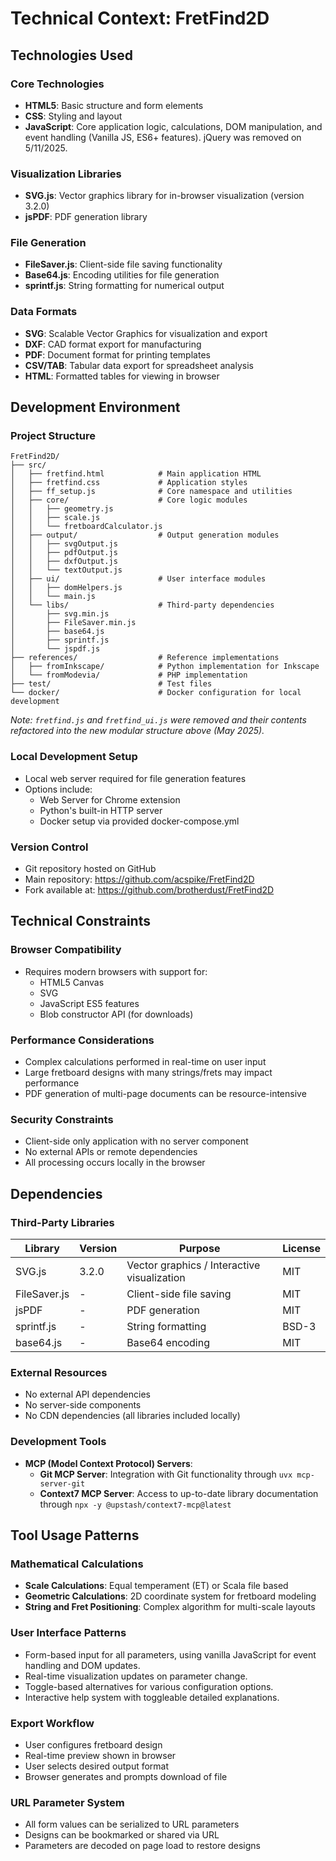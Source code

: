 # Technical Context: FretFind2D

## Technologies Used

### Core Technologies
- **HTML5**: Basic structure and form elements
- **CSS**: Styling and layout
- **JavaScript**: Core application logic, calculations, DOM manipulation, and event handling (Vanilla JS, ES6+ features). jQuery was removed on 5/11/2025.

### Visualization Libraries
- **SVG.js**: Vector graphics library for in-browser visualization (version 3.2.0)
- **jsPDF**: PDF generation library

### File Generation
- **FileSaver.js**: Client-side file saving functionality
- **Base64.js**: Encoding utilities for file generation
- **sprintf.js**: String formatting for numerical output

### Data Formats
- **SVG**: Scalable Vector Graphics for visualization and export
- **DXF**: CAD format export for manufacturing
- **PDF**: Document format for printing templates
- **CSV/TAB**: Tabular data export for spreadsheet analysis
- **HTML**: Formatted tables for viewing in browser

## Development Environment

### Project Structure
```
FretFind2D/
├── src/
│   ├── fretfind.html            # Main application HTML
│   ├── fretfind.css             # Application styles
│   ├── ff_setup.js              # Core namespace and utilities
│   ├── core/                    # Core logic modules
│   │   ├── geometry.js
│   │   ├── scale.js
│   │   └── fretboardCalculator.js
│   ├── output/                  # Output generation modules
│   │   ├── svgOutput.js
│   │   ├── pdfOutput.js
│   │   ├── dxfOutput.js
│   │   └── textOutput.js
│   ├── ui/                      # User interface modules
│   │   ├── domHelpers.js
│   │   └── main.js
│   └── libs/                    # Third-party dependencies
│       ├── svg.min.js
│       ├── FileSaver.min.js
│       ├── base64.js
│       ├── sprintf.js
│       └── jspdf.js
├── references/                  # Reference implementations
│   ├── fromInkscape/            # Python implementation for Inkscape
│   └── fromModevia/             # PHP implementation
├── test/                        # Test files
└── docker/                      # Docker configuration for local development
```
*Note: `fretfind.js` and `fretfind_ui.js` were removed and their contents refactored into the new modular structure above (May 2025).*

### Local Development Setup
- Local web server required for file generation features
- Options include:
  - Web Server for Chrome extension
  - Python's built-in HTTP server
  - Docker setup via provided docker-compose.yml

### Version Control
- Git repository hosted on GitHub
- Main repository: https://github.com/acspike/FretFind2D
- Fork available at: https://github.com/brotherdust/FretFind2D

## Technical Constraints

### Browser Compatibility
- Requires modern browsers with support for:
  - HTML5 Canvas
  - SVG
  - JavaScript ES5 features
  - Blob constructor API (for downloads)

### Performance Considerations
- Complex calculations performed in real-time on user input
- Large fretboard designs with many strings/frets may impact performance
- PDF generation of multi-page documents can be resource-intensive

### Security Constraints
- Client-side only application with no server component
- No external APIs or remote dependencies
- All processing occurs locally in the browser

## Dependencies

### Third-Party Libraries
| Library      | Version | Purpose                             | License    |
|--------------|---------|-------------------------------------|------------|
| SVG.js       | 3.2.0   | Vector graphics / Interactive visualization | MIT        |
| FileSaver.js | -       | Client-side file saving             | MIT        |
| jsPDF        | -       | PDF generation                      | MIT        |
| sprintf.js   | -       | String formatting                   | BSD-3      |
| base64.js    | -       | Base64 encoding                     | MIT        |

### External Resources
- No external API dependencies
- No server-side components
- No CDN dependencies (all libraries included locally)

### Development Tools
- **MCP (Model Context Protocol) Servers**:
  - **Git MCP Server**: Integration with Git functionality through `uvx mcp-server-git`
  - **Context7 MCP Server**: Access to up-to-date library documentation through `npx -y @upstash/context7-mcp@latest`

## Tool Usage Patterns

### Mathematical Calculations
- **Scale Calculations**: Equal temperament (ET) or Scala file based
- **Geometric Calculations**: 2D coordinate system for fretboard modeling
- **String and Fret Positioning**: Complex algorithm for multi-scale layouts

### User Interface Patterns
- Form-based input for all parameters, using vanilla JavaScript for event handling and DOM updates.
- Real-time visualization updates on parameter change.
- Toggle-based alternatives for various configuration options.
- Interactive help system with toggleable detailed explanations.

### Export Workflow
- User configures fretboard design
- Real-time preview shown in browser
- User selects desired output format
- Browser generates and prompts download of file

### URL Parameter System
- All form values can be serialized to URL parameters
- Designs can be bookmarked or shared via URL
- Parameters are decoded on page load to restore designs
